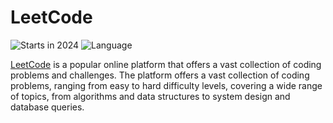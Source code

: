 # LeetCode

![Starts in 2024](https://img.shields.io/badge/Started-2024-brightgreen)
![Language](https://img.shields.io/badge/Language-Go-blue.svg?logo=Go)

[LeetCode](https://leetcode.com) is a popular online platform that offers a vast collection of coding problems and challenges. The platform offers a vast collection of coding problems, ranging from easy to hard difficulty levels, covering a wide range of topics, from algorithms and data structures to system design and database queries.
